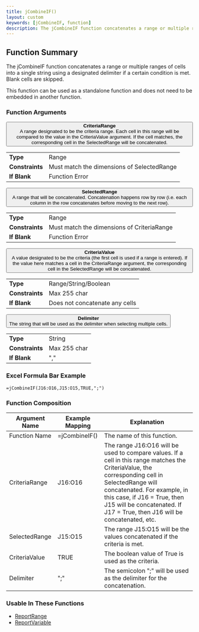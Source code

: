 ```yaml
---
title: jCombineIF()
layout: custom
keywords: [jCombineIF, function]
description: The jCombineIF function concatenates a range or multiple ranges of cells into a single string using a designated delimiter if a certain condition is met.
---
```


##  Function Summary
The jCombineIF function concatenates a range or multiple ranges of cells into a single string using a designated delimiter if a certain condition is met. Blank cells are skipped.

This function can be used as a standalone function and does not need to be embedded in another function.

<!---
For an example of this function, see [Lab Create: Using the Retain Feature](/wGetStarted/L-Create-RetainFeature.html#jcombineif).
--->

###  Function Arguments

<button class="collapsible-parameter">**CriteriaRange**<br>A range designated to be the criteria range. Each cell in this range will be compared to the value in the CriteriaValue argument. If the cell matches, the corresponding cell in the SelectedRange will be concatenated.</button>
<div markdown="1" class="panel-parameter">
<table>
  <tbody>
    <tr>
		<td class="pph"><b>Type</b></td>
		<td>Range</td>
    </tr>
    <tr>
		<td class="pph"><b>Constraints</b></td>
		<td>Must match the dimensions of SelectedRange</td>
    </tr>
    <tr>
		<td class="pph"><b>If Blank</b></td>
		<td>Function Error</td>
    </tr>
  </tbody>
</table>
</div>

<button class="collapsible-parameter">**SelectedRange**<br>A range that will be concatenated. Concatenation happens row by row (i.e. each column in the row concatenates before moving to the next row).</button>
<div markdown="1" class="panel-parameter">
<table>
  <tbody>
    <tr>
		<td class="pph"><b>Type</b></td>
		<td>Range</td>
    </tr>
    <tr>
		<td class="pph"><b>Constraints</b></td>
		<td>Must match the dimensions of CriteriaRange</td>
    </tr>
    <tr>
		<td class="pph"><b>If Blank</b></td>
		<td>Function Error</td>
    </tr>
  </tbody>
</table>
</div>

<button class="collapsible-parameter">**CriteriaValue**<br>A value designated to be the criteria (the first cell is used if a range is entered). If the value here matches a cell in the CriteriaRange argument, the corresponding cell in the SelectedRange will be concatenated.</button>
<div markdown="1" class="panel-parameter">
<table>
  <tbody>
    <tr>
		<td class="pph"><b>Type</b></td>
		<td>Range/String/Boolean</td>
    </tr>
    <tr>
		<td class="pph"><b>Constraints</b></td>
		<td>Max 255 char</td>
    </tr>
    <tr>
		<td class="pph"><b>If Blank</b></td>
		<td>Does not concatenate any cells</td>
    </tr>
  </tbody>
</table>
</div>

<button class="collapsible-parameter">**Delimiter**<br>The string that will be used as the delimiter when selecting multiple cells.</button>
<div markdown="1" class="panel-parameter">
<table>
  <tbody>
    <tr>
		<td class="pph"><b>Type</b></td>
		<td>String</td>
    </tr>
    <tr>
		<td class="pph"><b>Constraints</b></td>
		<td>Max 255 char</td>
    </tr>
    <tr>
		<td class="pph"><b>If Blank</b></td>
		<td>","</td>
    </tr>
  </tbody>
</table>
</div>


###  Excel Formula Bar Example

```Excel
=jCombineIF(J16:O16,J15:O15,TRUE,";")
```



###  Function Composition

| Argument Name  |  Example Mapping  |  Explanation   |  
|------|------|------|
|  Function Name  |  =jCombineIF()  |  The name of this function.  |  
|  CriteriaRange  |  J16:O16  |  The range J16:O16 will be used to compare values. If a cell in this range matches the CriteriaValue, the corresponding cell in SelectedRange will concatenated. For example, in this case, if J16 = True, then J15 will be concatenated. If J17 = True, then J16 will be concatenated, etc.  |  
|  SelectedRange  |  J15:O15  |  The range J15:O15 will be the values concatenated if the criteria is met.  |  
|  CriteriaValue  |  TRUE  |  The boolean value of True is used as the criteria.  |  
|  Delimiter  |  ";"  |  The semicolon ";" will be used as the delimiter for the concatenation.  |  

###  Usable In These Functions

* [ReportRange](ReportRange.html) 
* [ReportVariable](ReportVariable.html)
